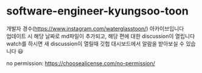 # software-engineer-kyungsoo-toon
개발자 경수(https://www.instagram.com/waterglasstoon/) 아카이브입니다  
업데이트 시 해당 날짜로 md파일이 추가되고, 해당 편에 대한 discussion이 열립니다  
watch를 하시면 새 discussion이 열릴때 깃헙 대시보드에서 알람을 받아보실 수 있습니다 😃 
  
no permission: https://choosealicense.com/no-permission/
